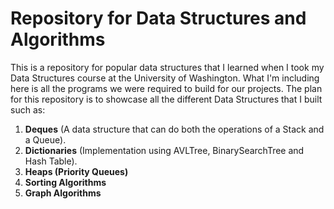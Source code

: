 # Repository for Data Structures and Algorithms
This is a repository for popular data structures that I learned when I took my Data Structures course at the University
of Washington. What I'm including here is all the programs we were required to build for our projects. The plan for this
repository is to showcase all the different Data Structures that I built such as:

1. **Deques** (A data structure that can do both the operations of a Stack and a Queue).
2. **Dictionaries** (Implementation using AVLTree, BinarySearchTree and Hash Table).
3. **Heaps (Priority Queues)**
4. **Sorting Algorithms** 
5. **Graph Algorithms** 


